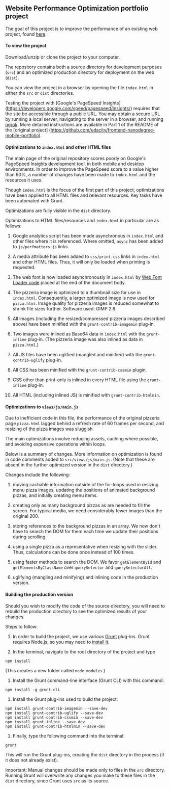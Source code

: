 ## Website Performance Optimization portfolio project

The goal of this project is to improve the performance of an existing web
project, found
[here](https://github.com/udacity/frontend-nanodegree-mobile-portfolio).

#### To view the project

Download/unzip or clone the project to your computer.

The repository contains both a source directory for development purposes
(`src`) and an optimized production directory for deployment on the web
(`dist`).

You can view the project in a browser by opening the file `index.html` in
either the `src` or `dist` directories.

Testing the project with [Google's PageSpeed Insights]
(https://developers.google.com/speed/pagespeed/insights/) requires that
the site be accessible through a public URL.  You may obtain a secure URL by
running a local server, navigating to the server in a browser, and running
[ngrok](https://ngrok.com/).  More detailed instructions are available in Part
1 of the README of the [original project]
(https://github.com/udacity/frontend-nanodegree-mobile-portfolio).

#### Optimizations to `index.html` and other HTML files

The main page of the original repository scores poorly on Google's PageSpeed
Insights development tool, in both mobile and desktop environments.  In order
to improve the PageSpeed score to a value higher than 90%, a number of changes
have been made to `index.html` and the resources it uses.

Though `index.html` is the focus of the first part of this project,
optimizations have been applied to all HTML files and relevant resources.  Key
tasks have been automated with Grunt.

Optimizations are fully visible in the `dist` directory.

Optimizations to HTML files/resources and `index.html` in particular are as
follows:

1. Google analytics script has been made asynchronous in `index.html` and
other files where it is referenced.  Where omitted, `async` has been added
to `js/perfmatters.js` links.

1. A media attribute has been added to `css/print.css` links in `index.html`
and other HTML files.  Thus, it will only be loaded when printing is
requested.

1. The web font is now loaded asynchronously in `index.html` by [Web Font
Loader code](https://github.com/typekit/webfontloader) placed at the end of
the document body.

1. The pizzeria image is optimized to a thumbnail size for use in `index.html`.
Consequently, a larger optimized image is now used for `pizza.html`.  Image
quality for pizzeria images is reduced somewhat to shrink file sizes further.
Software used: GIMP 2.8.

1. All images (including the resized/compressed pizzeria images described
above) have been minified with the `grunt-contrib-imagemin` plug-in.

1. Two images were inlined as Base64 data in `index.html` with the
`grunt-inline` plug-in.  (The pizzeria image was also inlined as data in
`pizza.html`.)

1. All JS files have been uglified (mangled and minified) with the
`grunt-contrib-uglify` plug-in.

1. All CSS has been minified with the `grunt-contrib-cssmin` plugin.

1. CSS other than print-only is inlined in every HTML file using the
`grunt-inline` plug-in.

1. All HTML (including inlined JS) is minified with `grunt-contrib-htmlmin`.

#### Optimizations to `views/js/main.js`

Due to inefficient code in this file, the performance of the original pizzeria
page `pizza.html` lagged behind a refresh rate of 60 frames per second, and
resizing of the pizza images was sluggish.

The main optimizations involve reducing assets, caching where possible, and
avoiding expensive operations within loops.

Below is a summary of changes.  More information on optimization is found in
code comments added to `src/views/js/main.js`.  (Note that these are absent
in the further optimized version in the `dist` directory.)

Changes include the following:

1. moving cachable information outside of the for-loops used in resizing
menu pizza images, updating the positions of animated background pizzas, and
initially creating menu items.

1. creating only as many background pizzas as are needed to fill the screen.
For typical media, we need considerably fewer images than the original 200.

1. storing references to the background pizzas in an array.  We now don't
have to search the DOM for them each time we update their positions during
scrolling.

1. using a single pizza as a representative when resizing with the slider.
Thus, calculations can be done once instead of 100 times.

1. using faster methods to search the DOM.  We favor `getElementById` and
`getElementsByClassName` over `querySelector` and `querySelectorAll`.

1. uglifying (mangling and minifying) and inlining code in the production
version.

#### Building the production version

Should you wish to modify the code of the source directory, you will need
to rebuild the production directory to see the optimized results of your
changes.

Steps to follow:

1. In order to build the project, we use various [Grunt](http://gruntjs.com/)
plug-ins.  Grunt requires Node.js, so you may need to
[install it](https://nodejs.org/en/).

1. In the terminal, navigate to the root directory of the project and type

  `npm install`

  (This creates a new folder called `node_modules`.)

1. Install the Grunt command-line interface (Grunt CLI) with this command:

  `npm install -g grunt-cli`

1. Install the Grunt plug-ins used to build the project:

  ```
  npm install grunt-contrib-imagemin --save-dev
  npm install grunt-contrib-uglify --save-dev
  npm install grunt-contrib-cssmin --save-dev
  npm install grunt-inline --save-dev
  npm install grunt-contrib-htmlmin --save-dev
  ```

1. Finally, type the following command into the terminal:

  `grunt`

  This will run the Grunt plug-ins, creating the `dist` directory in the
  process (if it does not already exist).

Important: Manual changes should be made only to files in the `src` directory.
Running Grunt will overwrite any changes you make to these files in the `dist`
directory, since Grunt uses `src` as its source.
